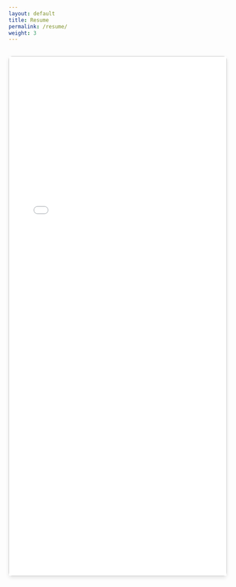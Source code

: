```yaml
---
layout: default
title: Resume
permalink: /resume/
weight: 3
---
```


<div class="row justify-content-center">
    <div class="col-lg-10 col-md-12">
        <br>
        <div style="height: 1200px; width: 100%; border: 1px solid #ccc; border-radius: 8px; box-shadow: 0 4px 8px rgba(0,0,0,0.1);">
            <iframe 
                src="/assets/Akib_Yeahia_Resume.pdf" 
                title="Akib Yeahia Resume Viewer"
                style="width: 100%; height: 100%; border: none;"
            >
            </iframe>
        </div>
    </div>
</div>

<style>

@media (max-width: 768px) {
.col-lg-10 .col-md-12 > div {
height: 800px !important; 
}
}
</style>